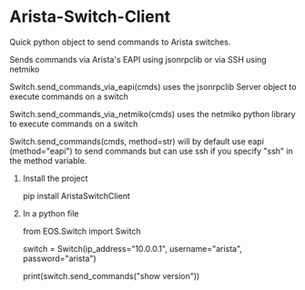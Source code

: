 # Arista-Switch-Client

Quick python object to send commands to Arista switches.

Sends commands via Arista's EAPI using jsonrpclib or via SSH using netmiko

Switch.send_commands_via_eapi(cmds) uses the jsonrpclib Server object to execute commands on a switch

Switch.send_commands_via_netmiko(cmds) uses the netmiko python library to execute commands on a switch

Switch.send_commands(cmds, method=str) will by default use eapi (method="eapi") to send commands but can use ssh if you specify "ssh" in the method variable.


1.  Install the project
     
    pip install AristaSwitchClient
    
2.  In a python file

    from EOS.Switch import Switch
    
    switch = Switch(ip_address="10.0.0.1", username="arista", password="arista")
    
    print(switch.send_commands("show version"))
    
    
